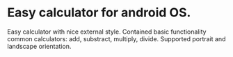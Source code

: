 # Easy calculator for android OS.
Easy calculator with nice external style. Contained basic functionality common calculators: add, substract, multiply, divide. Supported portrait and landscape orientation. 
